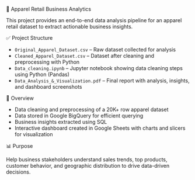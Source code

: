  👕 Apparel Retail Business Analytics

This project provides an end-to-end data analysis pipeline for an apparel retail dataset to extract actionable business insights.

 ✅ Project Structure  

- `Original_Apparel_Dataset.csv` – Raw dataset collected for analysis  
- `Cleaned_Apparel_Dataset.csv` – Dataset after cleaning and preprocessing with Python  
- `Data_cleaning.ipynb` – Jupyter notebook showing data cleaning steps using Python (Pandas)  
- `Data_Analysis_&_Visualization.pdf` – Final report with analysis, insights, and dashboard screenshots  

 🚀 Overview  

- Data cleaning and preprocessing of a 20K+ row apparel dataset  
- Data stored in Google BigQuery for efficient querying  
- Business insights extracted using SQL  
- Interactive dashboard created in Google Sheets with charts and slicers for visualization  

 📊 Purpose  

Help business stakeholders understand sales trends, top products, customer behavior, and geographic distribution to drive data-driven decisions.

